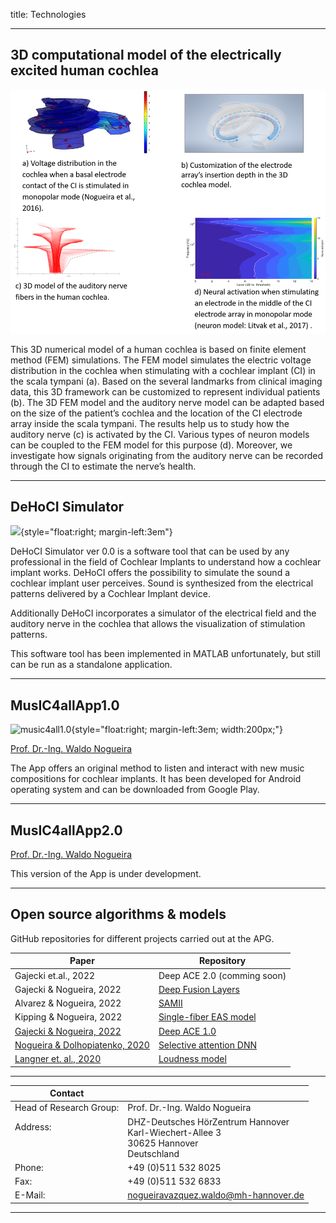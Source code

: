 title: Technologies

- - -

##  3D computational model of the electrically excited human cochlea

<p align="center">
  <img width="600" src="technologies/3D_models.png">
</p>

This 3D numerical model of a human cochlea is based on finite element method (FEM) simulations. The FEM model simulates the electric voltage distribution in the cochlea when stimulating with a cochlear implant (CI) in the scala tympani (a). Based on the several landmarks from clinical imaging data, this 3D framework can be customized to represent individual patients (b). The 3D FEM model and the auditory nerve model can be adapted based on the size of the patient’s cochlea and the location of the CI electrode array inside the scala tympani. The results help us to study how the auditory nerve (c) is activated by the CI. Various types of neuron models can be coupled to the FEM model for this purpose (d). Moreover, we investigate how signals originating from the auditory nerve can be recorded through the CI to estimate the nerve’s health. 

- - -

##  DeHoCI Simulator

![](technologies/dehocisim.png){style="float:right; margin-left:3em"}

DeHoCI Simulator ver 0.0 is a software tool that can be used by any professional in the field of Cochlear Implants to understand how a cochlear implant works. DeHoCI offers the possibility to simulate the sound a cochlear implant user perceives. Sound is synthesized from the electrical patterns delivered by a Cochlear Implant device.

Additionally DeHoCI incorporates a simulator of the electrical field and the auditory nerve in the cochlea  that allows the visualization of stimulation patterns.

This software tool has been implemented in MATLAB unfortunately, but still can be run as a standalone application.

---


## MusIC4allApp1.0

![music4all1.0](technologies/music4all1.0.png){style="float:right; margin-left:3em; width:200px;"}

[Prof. Dr.-Ing. Waldo Nogueira](nogueira.md)

The App offers an original method to listen and interact with new music compositions for cochlear implants. It has been developed for Android operating system and  can be downloaded from Google Play.

- - -

## MusIC4allApp2.0

[Prof. Dr.-Ing. Waldo Nogueira](nogueira.md)

This version of the App is under development. 

- - -

## Open source algorithms & models

GitHub repositories for different projects carried out at the APG.

| Paper                   |Repository                  |
| ------------------------|--------------------------- |
|Gajecki et.al., 2022 | Deep ACE 2.0 (comming soon)|
|Gajecki & Nogueira, 2022 | [Deep Fusion Layers](https://github.com/APGDHZ/FusionLayers)|
|Alvarez & Nogueira, 2022 | [SAMII](https://github.com/APGDHZ/clarity_CC_SAMII)|
|Kipping & Nogueira, 2022 | [Single-fiber EAS model](https://github.com/APGDHZ/Single-fiber-EAS-model)|
|[Gajecki & Nogueira, 2022](https://ieeexplore.ieee.org/document/9746963)| [Deep ACE 1.0](https://github.com/APGDHZ/DeepACE)
|[Nogueira & Dolhopiatenko, 2020](https://ieeexplore.ieee.org/document/9054021)| [Selective attention DNN](https://github.com/APGDHZ/SelectiveAttentionDNN)|
|[Langner et. al., 2020](https://www.sciencedirect.com/science/article/pii/S0378595520303622?via%3Dihub)| [Loudness model](https://github.com/APGDHZ/LoudnessModel)|

---

| Contact                 |                            |
| ------------------------|--------------------------- |
| Head of Research Group:<br>          | Prof. Dr.-Ing. Waldo Nogueira|
| Address: <br><br><br>   | DHZ-Deutsches HörZentrum Hannover<br> Karl-Wiechert-Allee 3 <br> 30625 Hannover <br> Deutschland |
| Phone:                  | +49 (0)511 532 8025 |
| Fax:                    | +49 (0)511 532 6833 |
| E-Mail:                 |<nogueiravazquez.waldo@mh-hannover.de>|


---


